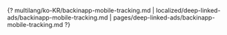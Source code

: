{? multilang/ko-KR/backinapp-mobile-tracking.md | localized/deep-linked-ads/backinapp-mobile-tracking.md | pages/deep-linked-ads/backinapp-mobile-tracking.md ?}
